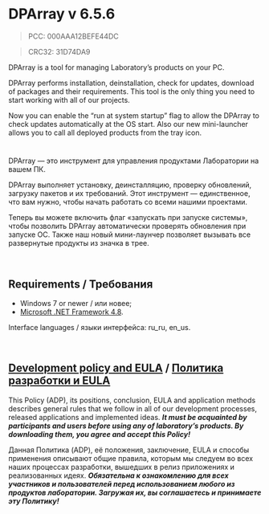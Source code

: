 # DPArray v 6.5.6
> PCC: 000AAA12BEFE44DC

> CRC32: 31D74DA9



DPArray is a tool for managing Laboratory’s products on your PC.

DPArray performs installation, deinstallation, check for updates, download of packages and their requirements. This tool is the only thing you need to start working with all of our projects.

Now you can enable the “run at system startup” flag to allow the DPArray to check updates automatically at the OS start. Also our new mini-launcher allows you to call all deployed products from the tray icon.

#

DPArray — это инструмент для управления продуктами Лаборатории на вашем ПК.

DPArray выполняет установку, деинсталляцию, проверку обновлений, загрузку пакетов и их требований. Этот инструмент — единственное, что вам нужно, чтобы начать работать со всеми нашими проектами.

Теперь вы можете включить флаг «запускать при запуске системы», чтобы позволить DPArray автоматически проверять обновления при запуске ОС. Также наш новый мини-лаунчер позволяет вызывать все развернутые продукты из значка в трее.

&nbsp;



## Requirements / Требования

- Windows 7 or newer / или новее;
- [Microsoft .NET Framework 4.8](https://go.microsoft.com/fwlink/?linkid=2088631).

Interface languages / языки интерфейса: ru_ru, en_us.

&nbsp;



## [Development policy and EULA](https://adslbarxatov.github.io/ADP) / [Политика разработки и EULA](https://adslbarxatov.github.io/ADP/ru)

This Policy (ADP), its positions, conclusion, EULA and application methods
describes general rules that we follow in all of our development processes, released applications and implemented ideas.
***It must be acquainted by participants and users before using any of laboratory’s products.
By downloading them, you agree and accept this Policy!***

Данная Политика (ADP), её положения, заключение, EULA и способы применения
описывают общие правила, которым мы следуем во всех наших процессах разработки, вышедших в релиз приложениях
и реализованных идеях.
***Обязательна к ознакомлению для всех участников и пользователей перед использованием любого из продуктов лаборатории.
Загружая их, вы соглашаетесь и принимаете эту Политику!***
